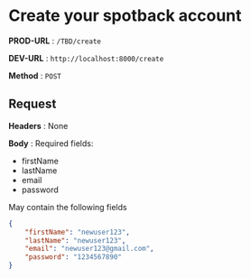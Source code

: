 # Create your spotback account

**PROD-URL** : `/TBD/create`

**DEV-URL** : `http://localhost:8000/create`

**Method** : `POST`

## Request

**Headers** :
None

**Body** :
Required fields:

* firstName
* lastName
* email
* password

May contain the following fields
```json
{
	"firstName": "newuser123",
	"lastName": "newuser123",
	"email": "newuser123@gmail.com",
	"password": "1234567890"
}
```

